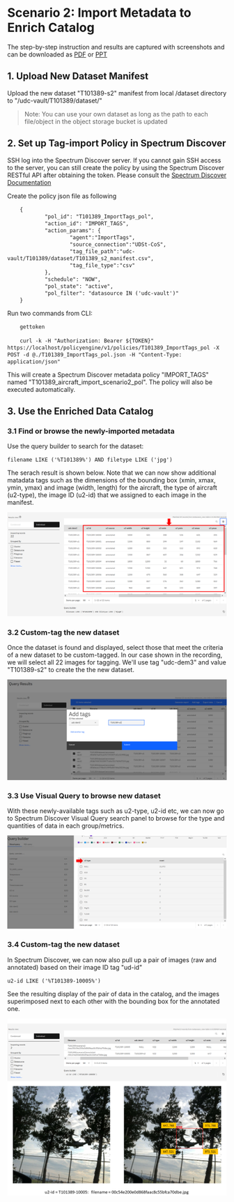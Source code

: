 # Scenario 2: Import Metadata to Enrich Catalog



The step-by-step instruction and results are captured with screenshots and can be downloaded as [PDF](recording/T101389-Scenario2-v20210921.pdf) or [PPT](recording/T101389-Scenario2-v20210921.pptx)



## 1. Upload New Dataset Manifest

Upload the new dataset "T101389-s2" manifest from local /dataset directory to "/udc-vault/T101389/dataset/"

> Note: You can use your own dataset as long as the path to each file/object in the object storage bucket is updated



## 2. Set up Tag-import Policy in Spectrum Discover

SSH log into the Spectrum Discover server. If you cannot gain SSH access to the server, you can still create the policy by using the Spectrum Discover RESTful API after obtaining the token. Please consult the [Spectrum Discover Documentation](https://www.ibm.com/docs/en/spectrum-discover)


Create the policy json file as following

        {
                "pol_id": "T101389_ImportTags_pol",
                "action_id": "IMPORT_TAGS",
                "action_params": {
                        "agent":"ImportTags",
                        "source_connection":"UDSt-CoS",
                        "tag_file_path":"udc-vault/T101389/dataset/T101389_s2_manifest.csv",
                        "tag_file_type":"csv"
                },
                "schedule": "NOW",
                "pol_state": "active",
                "pol_filter": "datasource IN ('udc-vault')"
        }


Run two commands from CLI:

        gettoken

        curl -k -H "Authorization: Bearer ${TOKEN}" https://localhost/policyengine/v1/policies/T101389_ImportTags_pol -X POST -d @./T101389_ImportTags_pol.json -H "Content-Type: application/json"


This will create a Spectrum Discover metadata policy "IMPORT_TAGS" named "T101389_aircraft_import_scenario2_pol". The policy will also be executed automatically. 




## 3. Use the Enriched Data Catalog


### 3.1 Find or browse the newly-imported metadata 

Use the query builder to search for the dataset: 

    filename LIKE ('%T101389%') AND filetype LIKE ('jpg')


The serach result is shown below. Note that we can now show additional matadata tags such as the dimensions of the bounding box (xmin, xmax, ymin, ymax) and image (width, length) for the aircraft, the type of aircraft (u2-type), the image ID (u2-id) that we assigned to each image in the manifest. 

<img src=recording/T101389-Scenario2-importtagresult.png>


### 3.2 Custom-tag the new dataset

Once the dataset is found and displayed, select those that meet the criteria of a new dataset to be custom-tagged. In our case shown in the recording, we will select all 22 images for tagging. We'll use tag "udc-dem3" and value "T101389-s2" to create the the new dataset. 

<img src=recording/T101389-Scenario2-customtag.png>


### 3.3 Use Visual Query to browse new dataset

With these newly-available tags such as u2-type, u2-id etc, we can now go to Spectrum Discover Visual Query search panel to browse for the type and quantities of data in each group/metrics. 


<img src=recording/T101389-Scenario2-visualsearchtype.png>


### 3.4 Custom-tag the new dataset

In Spectrum Discover, we can now also pull up a pair of images (raw and annotated) based on their image ID tag "ud-id"

    u2-id LIKE ('%T101389-10005%')


See the resulting display of the pair of data in the catalog, and the images superimposed next to each other with the bounding box for the annotated one. 

<img src=recording/T101389-Scenario2-finding-pair-1.png>

<img src=recording/T101389-Scenario2-finding-pair-2.png>
